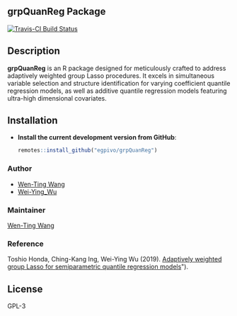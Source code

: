 ## grpQuanReg Package

[![Travis-CI Build Status](https://travis-ci.org/egpivo/grpQuanReg.svg?branch=master)](https://travis-ci.org/egpivo/grpQuanReg)

## Description
**grpQuanReg** is an R package designed for meticulously crafted to address adaptively weighted group Lasso procedures. It excels in simultaneous variable selection and structure identification for varying coefficient quantile regression models, as well as additive quantile regression models featuring ultra-high dimensional covariates.

## Installation
- **Install the current development version from GitHub**:
   ```r
   remotes::install_github("egpivo/grpQuanReg")
   ```

### Author
- [Wen-Ting Wang](https://www.linkedin.com/in/wen-ting-wang-6083a17b)
- [Wei-Ying_Wu]([https://www.linkedin.com/in/wen-ting-wang-6083a17b](https://projecteuclid.org/search?author=Wei-Ying_Wu))

 
### Maintainer
[Wen-Ting Wang](https://www.linkedin.com/in/wen-ting-wang-6083a17b)

### Reference
Toshio Honda, Ching-Kang Ing, Wei-Ying Wu (2019). [Adaptively weighted group Lasso for semiparametric quantile regression models](https://projecteuclid.org/journals/bernoulli/volume-25/issue-4B/Adaptively-weighted-group-Lasso-for-semiparametric-quantile-regression-models/10.3150/18-BEJ1091.full)").

## License
GPL-3

